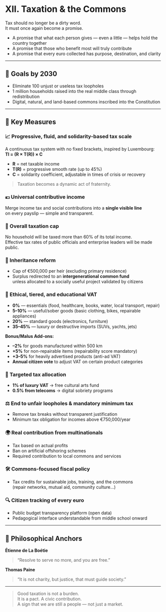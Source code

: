 # XII. Taxation & the Commons

Tax should no longer be a dirty word.  
It must once again become a promise.

- A promise that what each person gives — even a little — helps hold the country together  
- A promise that those who benefit most will truly contribute  
- A promise that every euro collected has purpose, destination, and clarity

---

## 🎯 Goals by 2030

- Eliminate 100 unjust or useless tax loopholes  
- 1 million households raised into the real middle class through redistribution  
- Digital, natural, and land-based commons inscribed into the Constitution  

---

## 📜 Key Measures

### 📈 Progressive, fluid, and solidarity-based tax scale  
A continuous tax system with no fixed brackets, inspired by Luxembourg:  
**TI = (R × T(R)) × C**  
- **R** = net taxable income  
- **T(R)** = progressive smooth rate (up to 45%)  
- **C** = solidarity coefficient, adjustable in times of crisis or recovery  
> Taxation becomes a dynamic act of fraternity.

### 💶 Universal contributive income  
Merge income tax and social contributions into a **single visible line**  
on every payslip — simple and transparent.

### 🚫 Overall taxation cap  
No household will be taxed more than 60% of its total income.  
Effective tax rates of public officials and enterprise leaders will be made public.

### 🧬 Inheritance reform  
- Cap of €500,000 per heir (excluding primary residence)  
- Surplus redirected to an **intergenerational common fund**  
  unless allocated to a socially useful project validated by citizens

### 🛒 Ethical, tiered, and educational VAT  
- **0%** — essentials (food, healthcare, books, water, local transport, repair)  
- **5–10%** — useful/sober goods (basic clothing, bikes, repairable appliances)  
- **20%** — standard goods (electronics, furniture)  
- **35–45%** — luxury or destructive imports (SUVs, yachts, jets)

**Bonus/Malus Add-ons:**  
- **–2%** for goods manufactured within 500 km  
- **+5%** for non-repairable items (repairability score mandatory)  
- **+3–5%** for heavily advertised products (anti-ad VAT)  
- **Annual citizen vote** to adjust VAT on certain product categories

### 🎯 Targeted tax allocation  
- **1% of luxury VAT** → free cultural arts fund  
- **0.5% from telecoms** → digital sobriety programs

### ⚖️ End to unfair loopholes & mandatory minimum tax  
- Remove tax breaks without transparent justification  
- Minimum tax obligation for incomes above €750,000/year

### 🌍 Real contribution from multinationals  
- Tax based on actual profits  
- Ban on artificial offshoring schemes  
- Required contribution to local commons and services

### 🛠 Commons-focused fiscal policy  
- Tax credits for sustainable jobs, training, and the commons  
  (repair networks, mutual aid, community culture...)

### 🔍 Citizen tracking of every euro  
- Public budget transparency platform (open data)  
- Pedagogical interface understandable from middle school onward

---

## 🧠 Philosophical Anchors

**Étienne de La Boétie**  
> “Resolve to serve no more, and you are free.”

**Thomas Paine**  
> “It is not charity, but justice, that must guide society.”

---

> Good taxation is not a burden.  
> It is a pact. A civic contribution.  
> A sign that we are still a people — not just a market.

